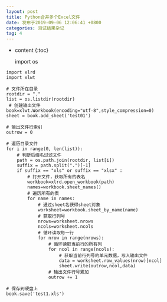 ```yaml
---
layout: post
title: Python合并多个Excel文件
date: 发布于2019-09-06 12:06:41 +0800
categories: 测试结果杂记
tag: 4
---
```



* content
{:toc}


    import os
<!-- more -->

    import xlrd
    import xlwt
    
    # 文件所在目录
    rootdir = "."
    list = os.listdir(rootdir)
     # 创建输出文件
    book=xlwt.Workbook(encoding="utf-8",style_compression=0)
    sheet = book.add_sheet('test01')
    
    # 输出文件行索引
    outrow = 0
    
    # 遍历目录文件
    for i in range(0, len(list)):
        # 判断后缀名过滤文件
        path = os.path.join(rootdir, list[i])
        suffix = path.split(".")[-1]
        if suffix == "xls" or suffix == "xlsx" :
            # 打开文件，获取所有的表名
            workbook=xlrd.open_workbook(path)
            names=workbook.sheet_names()
            # 遍历所有的表
            for name in names:
                # 通过sheet名获得sheet对象
                worksheet=workbook.sheet_by_name(name)
                # 获取行列号
                nrows=worksheet.nrows
                ncols=worksheet.ncols
                # 循环读取每一行
                for nrow in range(nrows): 
                    # 循环读取当前行的所有列
                    for ncol in range(ncols):
                        # 获取当前行列号的单元数据，写入输出文件
                        data = worksheet.row_values(nrow)[ncol]
                        sheet.write(outrow,ncol,data)
                    # 输出文件行号累加
                    outrow += 1
    
    # 保存到硬盘上
    book.save('test1.xls') 
    

